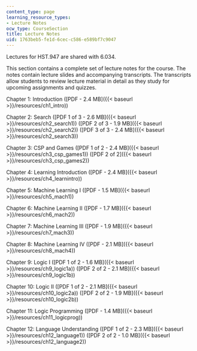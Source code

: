 ```yaml
---
content_type: page
learning_resource_types:
- Lecture Notes
ocw_type: CourseSection
title: Lecture Notes
uid: 1763beb5-fe1d-6cec-c586-e589bf7c9047
---
```


Lectures for HST.947 are shared with 6.034.

This section contains a complete set of lecture notes for the course. The notes contain lecture slides and accompanying transcripts. The transcripts allow students to review lecture material in detail as they study for upcoming assignments and quizzes.

Chapter 1: Introduction ([PDF - 2.4 MB]({{< baseurl >}}/resources/ch1_intro))

Chapter 2: Search ([PDF 1 of 3 - 2.6 MB]({{< baseurl >}}/resources/ch2_search1)) ([PDF 2 of 3 - 1.9 MB]({{< baseurl >}}/resources/ch2_search2)) ([PDF 3 of 3 - 2.4 MB]({{< baseurl >}}/resources/ch2_search3))

Chapter 3: CSP and Games ([PDF 1 of 2 - 2.4 MB]({{< baseurl >}}/resources/ch3_csp_games1)) ([PDF 2 of 2]({{< baseurl >}}/resources/ch3_csp_games2))

Chapter 4: Learning Introduction ([PDF - 2.4 MB]({{< baseurl >}}/resources/ch4_learnintro))

Chapter 5: Machine Learning I ([PDF - 1.5 MB]({{< baseurl >}}/resources/ch5_mach1))

Chapter 6: Machine Learning II ([PDF - 1.7 MB]({{< baseurl >}}/resources/ch6_mach2))

Chapter 7: Machine Learning III ([PDF - 1.9 MB]({{< baseurl >}}/resources/ch7_mach3))

Chapter 8: Machine Learning IV ([PDF - 2.1 MB]({{< baseurl >}}/resources/ch8_mach4))

Chapter 9: Logic I ([PDF 1 of 2 - 1.6 MB]({{< baseurl >}}/resources/ch9_logic1a)) ([PDF 2 of 2 - 2.1 MB]({{< baseurl >}}/resources/ch9_logic1b))

Chapter 10: Logic II ([PDF 1 of 2 - 2.1 MB]({{< baseurl >}}/resources/ch10_logic2a)) ([PDF 2 of 2 - 1.9 MB]({{< baseurl >}}/resources/ch10_logic2b))

Chapter 11: Logic Programming ([PDF - 1.4 MB]({{< baseurl >}}/resources/ch11_logicprog))

Chapter 12: Language Understanding ([PDF 1 of 2 - 2.3 MB]({{< baseurl >}}/resources/ch12_language1)) ([PDF 2 of 2 - 1.0 MB]({{< baseurl >}}/resources/ch12_language2))